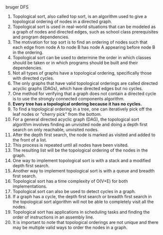 
bruger DFS
1.  Topological sort, also called top sort, is an algorithm used to give a topological ordering of nodes in a directed graph.
2.  Topological sort is used in real-world situations that can be modeled as a graph of nodes and directed edges, such as school class prerequisites and program dependencies.
3.  The motivation for top sort is to find an ordering of nodes such that each edge from node A to node B has node A appearing before node B in the ordering.
4.  Topological sort can be used to determine the order in which classes should be taken or in which programs should be built and their dependencies.
5.  Not all types of graphs have a topological ordering, specifically those with directed cycles.
6.  The only graphs that have valid topological orderings are called directed acyclic graphs (DAGs), which have directed edges but no cycles.
7.  One method for verifying that a graph does not contain a directed cycle is to use the strongly connected components algorithm.
8. **Every tree has a topological ordering because it has no cycles.**
9.  To find a topological ordering in a tree, one can iteratively pick off the leaf nodes or "cherry pick" from the bottom.
10.  For a general directed acyclic graph (DAG), the topological sort algorithm involves finding an unvisited node and doing a depth first search on only reachable, unvisited nodes.
11.  After the depth first search, the node is marked as visited and added to the front of a list.
12.  This process is repeated until all nodes have been visited.
13.  The resulting list will be the topological ordering of the nodes in the graph.
14.  One way to implement topological sort is with a stack and a modified depth first search.
15.  Another way to implement topological sort is with a queue and breadth first search.
16.  Topological sort has a time complexity of O(V+E) for both implementations.
17.  Topological sort can also be used to detect cycles in a graph.
18.  If a graph has a cycle, the depth first search or breadth first search in the topological sort algorithm will not be able to completely visit all the nodes.
19.  Topological sort has applications in scheduling tasks and finding the order of instructions in an assembly line.
20.  It is important to note that topological orderings are not unique and there may be multiple valid ways to order the nodes in a graph.
